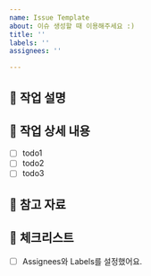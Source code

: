 ```yaml
---
name: Issue Template
about: 이슈 생성할 때 이용해주세요 :)
title: ''
labels: ''
assignees: ''

---
```


<!-- 
제목 앞에 아래 라벨을 추가해주세요.
 - [FEAT] 기능 추가
 - [FIX] 버그 수정
 - [REFACTOR] 코드 리팩토링
 - [CHORE] 패키지 매니저 업데이트, 빌드 관련
 - [TEST] 테스트 코드 작성 및 수정
 - [DOCS} 문서 업데이트
-->

## 🌱 작업 설명
<!-- 진행할 작업에 대해 간단하게 설명해주세요. -->

## 🌱 작업 상세 내용
<!-- 해당 작업을 수행하기 위해 해야 할 일들을 적어주세요. -->
- [ ] todo1
- [ ] todo2
- [ ] todo3

## 🌱 참고 자료
<!-- (선택) 참고할만한 자료 및 파일이 있다면 첨부해주세요. -->

## 🌱 체크리스트
- [ ] Assignees와 Labels를 설정했어요.
